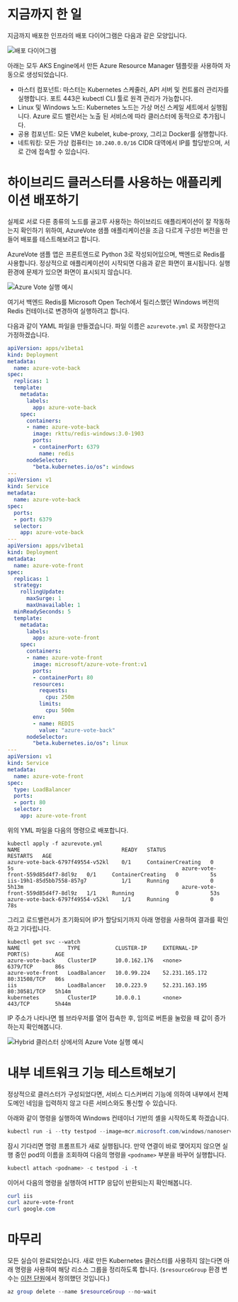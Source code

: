 # 지금까지 한 일

지금까지 배포한 인프라의 배포 다이어그램은 다음과 같은 모양입니다.

![배포 다이어그램](kubernetes-windows.png)

아래는 모두 AKS Engine에서 만든 Azure Resource Manager 템플릿을 사용하여 자동으로 생성되었습니다.

- 마스터 컴포넌트: 마스터는 Kubernetes 스케줄러, API 서버 및 컨트롤러 관리자를 실행합니다. 포트 443은 kubectl CLI 툴로 원격 관리가 가능합니다.
- Linux 및 Windows 노드: Kubernetes 노드는 가상 머신 스케일 세트에서 실행됩니다. Azure 로드 밸런서는 노출 된 서비스에 따라 클러스터에 동적으로 추가됩니다.
- 공용 컴포넌트: 모든 VM은 kubelet, kube-proxy, 그리고 Docker를 실행합니다.
- 네트워킹: 모든 가상 컴퓨터는 `10.240.0.0/16` CIDR 대역에서 IP를 할당받으며, 서로 간에 접속할 수 있습니다.

# 하이브리드 클러스터를 사용하는 애플리케이션 배포하기

실제로 서로 다른 종류의 노드를 골고루 사용하는 하이브리드 애플리케이션이 잘 작동하는지 확인하기 위하여, AzureVote 샘플 애플리케이션을 조금 다르게 구성한 버전을 만들어 배포를 테스트해보려고 합니다.

AzureVote 샘플 앱은 프론트엔드로 Python 3로 작성되어있으며, 백엔드로 Redis를 사용합니다. 정상적으로 애플리케이션이 시작되면 다음과 같은 화면이 표시됩니다. 실행 환경에 문제가 있으면 화면이 표시되지 않습니다.

![Azure Vote 실행 예시](azure-vote.png)

여기서 백엔드 Redis를 Microsoft Open Tech에서 릴리스했던 Windows 버전의 Redis 컨테이너로 변경하여 실행하려고 합니다.

다음과 같이 YAML 파일을 만들겠습니다. 파일 이름은 `azurevote.yml` 로 저장한다고 가정하겠습니다.

```yaml
apiVersion: apps/v1beta1
kind: Deployment
metadata:
  name: azure-vote-back
spec:
  replicas: 1
  template:
    metadata:
      labels:
        app: azure-vote-back
    spec:
      containers:
      - name: azure-vote-back
        image: rkttu/redis-windows:3.0-1903
        ports:
        - containerPort: 6379
          name: redis
      nodeSelector:
        "beta.kubernetes.io/os": windows
---
apiVersion: v1
kind: Service
metadata:
  name: azure-vote-back
spec:
  ports:
  - port: 6379
  selector:
    app: azure-vote-back
---
apiVersion: apps/v1beta1
kind: Deployment
metadata:
  name: azure-vote-front
spec:
  replicas: 1
  strategy:
    rollingUpdate:
      maxSurge: 1
      maxUnavailable: 1
  minReadySeconds: 5 
  template:
    metadata:
      labels:
        app: azure-vote-front
    spec:
      containers:
      - name: azure-vote-front
        image: microsoft/azure-vote-front:v1
        ports:
        - containerPort: 80
        resources:
          requests:
            cpu: 250m
          limits:
            cpu: 500m
        env:
        - name: REDIS
          value: "azure-vote-back"
      nodeSelector:
        "beta.kubernetes.io/os": linux
---
apiVersion: v1
kind: Service
metadata:
  name: azure-vote-front
spec:
  type: LoadBalancer
  ports:
  - port: 80
  selector:
    app: azure-vote-front
```

위의 YML 파일을 다음의 명령으로 배포합니다.

```
kubectl apply -f azurevote.yml
NAME                                READY   STATUS              RESTARTS   AGE                                                    azure-vote-back-6797f49554-v52kl    0/1     ContainerCreating   0          5s                                                     azure-vote-front-559d85d4f7-8dl9z   0/1     ContainerCreating   0          5s                                                     iis-19h1-85d5bb7558-857g7           1/1     Running             0          5h13m                                                  azure-vote-front-559d85d4f7-8dl9z   1/1     Running             0          53s                                                    azure-vote-back-6797f49554-v52kl    1/1     Running             0          78s            
```

그리고 로드밸런서가 초기화되어 IP가 할당되기까지 아래 명령을 사용하여 결과를 확인하고 기다립니다.

```
kubectl get svc --watch
NAME               TYPE           CLUSTER-IP     EXTERNAL-IP      PORT(S)        AGE
azure-vote-back    ClusterIP      10.0.162.176   <none>           6379/TCP       86s
azure-vote-front   LoadBalancer   10.0.99.224    52.231.165.172   80:31508/TCP   86s
iis                LoadBalancer   10.0.223.9     52.231.163.195   80:30581/TCP   5h14m
kubernetes         ClusterIP      10.0.0.1       <none>           443/TCP        5h44m
```

IP 주소가 나타나면 웹 브라우저를 열어 접속한 후, 임의로 버튼을 눌렀을 때 값이 증가하는지 확인해봅니다.

![Hybrid 클러스터 상에서의 Azure Vote 실행 예시](azure-vote-result.png)

# 내부 네트워크 기능 테스트해보기

정상적으로 클러스터가 구성되었다면, 서비스 디스커버리 기능에 의하여 내부에서 전체 도메인 네임을 입력하지 않고 다른 서비스와도 통신할 수 있습니다.

아래와 같이 명령을 실행하여 Windows 컨테이너 기반의 셸을 시작하도록 하겠습니다.

```powershell
kubectl run -i --tty testpod --image=mcr.microsoft.com/windows/nanoserver:1903 -- cmd
```

잠시 기다리면 명령 프롬프트가 새로 실행됩니다. 만약 연결이 바로 맺어지지 않으면 실행 중인 pod의 이름을 조회하여 다음의 명령을 `<podname>` 부분을 바꾸어 실행합니다.

```powershell
kubectl attach <podname> -c testpod -i -t
```

이어서 다음의 명령을 실행하여 HTTP 응답이 반환되는지 확인해봅니다.

```powershell
curl iis
curl azure-vote-front
curl google.com
```

# 마무리

모든 실습이 완료되었습니다. 새로 만든 Kubernetes 클러스터를 사용하지 않는다면 아래 명령을 사용하여 해당 리소스 그룹을 정리하도록 합니다. (`$resourceGroup` 환경 변수는 [이전 단원](chapter2.md)에서 정의했던 것입니다.)

```powershell
az group delete --name $resourceGroup --no-wait
```
